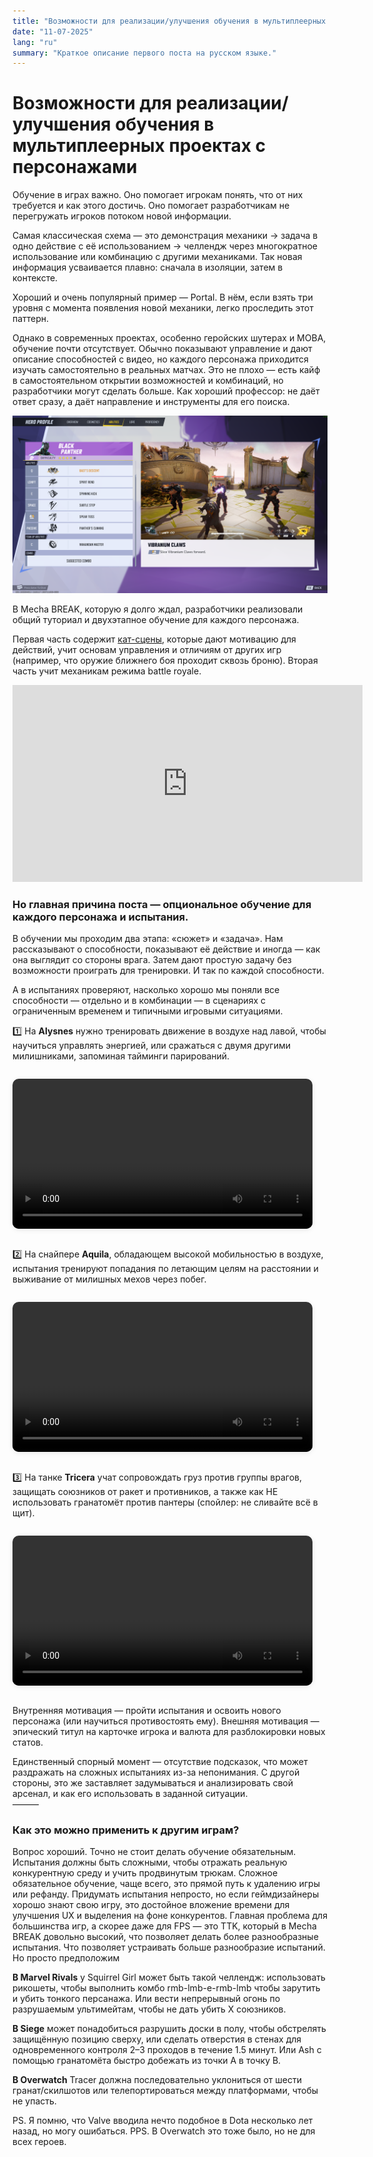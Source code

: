 ```yaml
---
title: "Возможности для реализации/улучшения обучения в мультиплеерных проектах с персонажами"
date: "11-07-2025"
lang: "ru"
summary: "Краткое описание первого поста на русском языке."
---
```


# Возможности для реализации/улучшения обучения в мультиплеерных проектах с персонажами

Обучение в играх важно. Оно помогает игрокам понять, что от них требуется и как этого достичь. Оно помогает разработчикам не перегружать игроков потоком новой информации.

Самая классическая схема — это демонстрация механики → задача в одно действие с её использованием → челлендж через многократное использование или комбинацию с другими механиками. Так новая информация усваивается плавно: сначала в изоляции, затем в контексте.

Хороший и очень популярный пример — Portal. В нём, если взять три уровня с момента появления новой механики, легко проследить этот паттерн.

Однако в современных проектах, особенно геройских шутерах и MOBA, обучение почти отсутствует. Обычно показывают управление и дают описание способностей с видео, но каждого персонажа приходится изучать самостоятельно в реальных матчах. Это не плохо — есть кайф в самостоятельном открытии возможностей и комбинаций, но разработчики могут сделать больше. Как хороший профессор: не даёт ответ сразу, а даёт направление и инструменты для его поиска.

![MarvelRivalsDescription](/blog/img/tutorials-in-MP/BPSkills.png)

В Mecha BREAK, которую я долго ждал, разработчики реализовали общий туториал и двухэтапное обучение для каждого персонажа.

Первая часть содержит [кат-сцены](https://www.youtube.com/watch?v=_fTi_fJzFYE), которые дают мотивацию для действий, учит основам управления и отличиям от других игр (например, что оружие ближнего боя проходит сквозь броню). Вторая часть учит механикам режима battle royale.

<iframe width="560" height="315" src="https://www.youtube.com/embed/_fTi_fJzFYE" frameborder="0" allowfullscreen></iframe>

### Но главная причина поста — опциональное обучение для каждого персонажа и испытания.

В обучении мы проходим два этапа: «сюжет» и «задача». Нам рассказывают о способности, показывают её действие и иногда — как она выглядит со стороны врага. Затем дают простую задачу без возможности проиграть для тренировки. И так по каждой способности.

А в испытаниях проверяют, насколько хорошо мы поняли все способности — отдельно и в комбинации — в сценариях с ограниченным временем и типичными игровыми ситуациями.

1️⃣ На **Alysnes** нужно тренировать движение в воздухе над лавой, чтобы научиться управлять энергией, или сражаться с двумя другими милишниками, запоминая тайминги парирований.

<video src="/blog/vid/tutorials-in-MP/aly.mp4" controls width="480" style="margin: 1em 0; border-radius: 10px; box-shadow: 0 2px 8px rgba(0,0,0,0.08);"></video>

2️⃣ На снайпере **Aquila**, обладающем высокой мобильностью в воздухе, испытания тренируют попадания по летающим целям на расстоянии и выживание от милишных мехов через побег.

<video src="/blog/vid/tutorials-in-MP/aqu.mp4" controls width="480" style="margin: 1em 0; border-radius: 10px; box-shadow: 0 2px 8px rgba(0,0,0,0.08);"></video>

3️⃣ На танке **Tricera** учат сопровождать груз против группы врагов, защищать союзников от ракет и противников, а также как НЕ использовать гранатомёт против пантеры (спойлер: не сливайте всё в щит).

<video src="/blog/vid/tutorials-in-MP/tri.mp4" controls width="480" style="margin: 1em 0; border-radius: 10px; box-shadow: 0 2px 8px rgba(0,0,0,0.08);"></video>

Внутренняя мотивация — пройти испытания и освоить нового персонажа (или научиться противостоять ему). Внешняя мотивация — эпический титул на карточке игрока и валюта для разблокировки новых статов.

Единственный спорный момент — отсутствие подсказок, что может раздражать на сложных испытаниях из-за непонимания. С другой стороны, это же заставляет задумываться и анализировать свой арсенал, и как его использовать в заданной ситуации.  
———

### Как это можно применить к другим играм?

Вопрос хороший. Точно не стоит делать обучение обязательным. Испытания должны быть сложными, чтобы отражать реальную конкурентную среду и учить продвинутым трюкам. Сложное обязательное обучение, чаще всего, это прямой путь к удалению игры или рефанду.
Придумать испытания непросто, но если геймдизайнеры хорошо знают свою игру, это достойное вложение времени для улучшения UX и выделения на фоне конкурентов. Главная проблема для большинства игр, а скорее даже для FPS — это TTK, который в Mecha BREAK довольно высокий, что позволяет делать более разнообразные испытания. Что позволяет устраивать больше разнообразие испытаний. Но просто предположим 

**В Marvel Rivals** у Squirrel Girl может быть такой челлендж: использовать рикошеты, чтобы выполнить комбо rmb-lmb-e-rmb-lmb чтобы зарутить и убить тонкого персанажа. Или вести непрерывный огонь по разрушаемым ультимейтам, чтобы не дать убить X союзников.

**В Siege** может понадобиться разрушить доски в полу, чтобы обстрелять защищённую позицию сверху, или сделать отверстия в стенах для одновременного контроля 2–3 проходов в течение 1.5 минут. Или Ash с помощью гранатомёта быстро добежать из точки А в точку В. 

**В Overwatch** Tracer должна последовательно уклониться от шести гранат/скилшотов или телепортироваться между платформами, чтобы не упасть.

PS. Я помню, что Valve вводила нечто подобное в Dota несколько лет назад, но могу ошибаться.
PPS. В Overwatch это тоже было, но не для всех героев.


